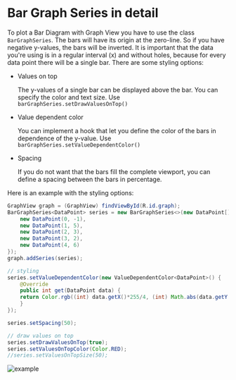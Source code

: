 # Bar Graph Series in detail

To plot a Bar Diagram with Graph View you have to use the class `BarGraphSeries`. The bars will have its origin at the zero-line. So if you have negative y-values, the bars will be inverted. It is important that the data you're using is in a regular interval (x) and without holes, because for every data point there will be a single bar.
There are some styling options:

* Values on top

  The y-values of a single bar can be displayed above the bar. You can specify the color and text size. Use `barGraphSeries.setDrawValuesOnTop()`

* Value dependent color

  You can implement a hook that let you define the color of the bars in dependence of the y-value. Use `barGraphSeries.setValueDependentColor()`

* Spacing

  If you do not want that the bars fill the complete viewport, you can define a spacing between the bars in percentage.

Here is an example with the styling options:

```java
GraphView graph = (GraphView) findViewById(R.id.graph);
BarGraphSeries<DataPoint> series = new BarGraphSeries<>(new DataPoint[] {
    new DataPoint(0, -1),
    new DataPoint(1, 5),
    new DataPoint(2, 3),
    new DataPoint(3, 2),
    new DataPoint(4, 6)
});
graph.addSeries(series);

// styling
series.setValueDependentColor(new ValueDependentColor<DataPoint>() {
    @Override
    public int get(DataPoint data) {
    return Color.rgb((int) data.getX()*255/4, (int) Math.abs(data.getY()*255/6), 100);
    }
});

series.setSpacing(50);

// draw values on top
series.setDrawValuesOnTop(true);
series.setValuesOnTopColor(Color.RED);
//series.setValuesOnTopSize(50);
```

![example](https://raw.githubusercontent.com/jjoe64/GraphView/master/doc-assets/9303658_1.png)
